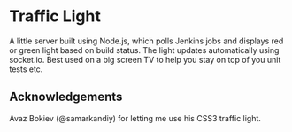 Traffic Light
=============

A little server built using Node.js, which polls Jenkins jobs and displays 
red or green light based on build status. The light updates automatically 
using socket.io. Best used on a big screen TV to help you stay on top of
you unit tests etc.


Acknowledgements
----------------

Avaz Bokiev (@samarkandiy) for letting me use his CSS3 traffic light.
